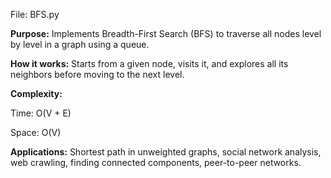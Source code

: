 File: BFS.py

**Purpose:**
Implements Breadth-First Search (BFS) to traverse all nodes level by level in a graph using a queue.

**How it works:**
Starts from a given node, visits it, and explores all its neighbors before moving to the next level.

**Complexity:**

Time: O(V + E)

Space: O(V)

**Applications:**
Shortest path in unweighted graphs, social network analysis, web crawling, finding connected components, peer-to-peer networks.
